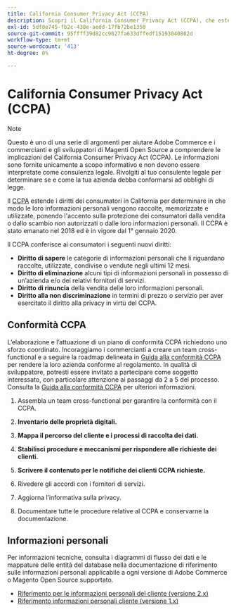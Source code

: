 ```yaml
---
title: California Consumer Privacy Act (CCPA)
description: Scopri il California Consumer Privacy Act (CCPA), che estende i diritti dei consumatori in California per determinare come vengono raccolte, memorizzate e utilizzate le loro informazioni personali.
exl-id: 5df0e745-fb2c-438e-aedd-17fb72be1350
source-git-commit: 95ffff39d82cc9027fa633dffedf15193040802d
workflow-type: tm+mt
source-wordcount: '413'
ht-degree: 0%

---
```


# California Consumer Privacy Act (CCPA)

>[!NOTE]
>
>Questo è uno di una serie di argomenti per aiutare Adobe Commerce e i commercianti e gli sviluppatori di Magenti Open Source a comprendere le implicazioni del California Consumer Privacy Act (CCPA). Le informazioni sono fornite unicamente a scopo informativo e non devono essere interpretate come consulenza legale. Rivolgiti al tuo consulente legale per determinare se e come la tua azienda debba conformarsi ad obblighi di legge.

Il [CCPA](https://oag.ca.gov/privacy/ccpa) estende i diritti dei consumatori in California per determinare in che modo le loro informazioni personali vengono raccolte, memorizzate e utilizzate, ponendo l&#39;accento sulla protezione dei consumatori dalla vendita o dallo scambio non autorizzati o dalle loro informazioni personali. Il CCPA è stato emanato nel 2018 ed è in vigore dal 1° gennaio 2020.

Il CCPA conferisce ai consumatori i seguenti nuovi diritti:

- **Diritto di sapere** le categorie di informazioni personali che li riguardano raccolte, utilizzate, condivise o vendute negli ultimi 12 mesi.
- **Diritto di eliminazione** alcuni tipi di informazioni personali in possesso di un’azienda e/o dei relativi fornitori di servizi.
- **Diritto di rinuncia** della vendita delle loro informazioni personali.
- **Diritto alla non discriminazione** in termini di prezzo o servizio per aver esercitato il diritto alla privacy in virtù del CCPA.

## Conformità CCPA

L’elaborazione e l’attuazione di un piano di conformità CCPA richiedono uno sforzo coordinato. Incoraggiamo i commercianti a creare un team cross-functional e a seguire la roadmap delineata in [Guida alla conformità CCPA](https://experienceleague.adobe.com/docs/commerce-admin/start/compliance/privacy/compliance-ccpa.html) per rendere la loro azienda conforme al regolamento. In qualità di sviluppatore, potresti essere invitato a partecipare come soggetto interessato, con particolare attenzione ai passaggi da 2 a 5 del processo. Consulta la [Guida alla conformità CCPA](https://experienceleague.adobe.com/docs/commerce-admin/start/compliance/privacy/compliance-ccpa.html) per ulteriori informazioni.

1. Assembla un team cross-functional per garantire la conformità con il CCPA.

1. **Inventario delle proprietà digitali.**

1. **Mappa il percorso del cliente e i processi di raccolta dei dati.**

1. **Stabilisci procedure e meccanismi per rispondere alle richieste dei clienti.**

1. **Scrivere il contenuto per le notifiche dei clienti CCPA richieste.**

1. Rivedere gli accordi con i fornitori di servizi.

1. Aggiorna l’informativa sulla privacy.

1. Documentare tutte le procedure relative al CCPA e conservarne la documentazione.

## Informazioni personali

Per informazioni tecniche, consulta i diagrammi di flusso dei dati e le mappature delle entità del database nella documentazione di riferimento sulle informazioni personali applicabile a ogni versione di Adobe Commerce o Magento Open Source supportato.

- [Riferimento per le informazioni personali del cliente (versione 2.x)](data-m2.md)
- [Riferimento informazioni personali cliente (versione 1.x)](data-m1.md)
